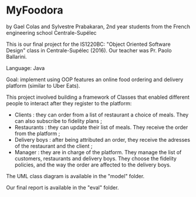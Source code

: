 # MyFoodora
by Gael Colas and Sylvestre Prabakaran, 2nd year students from the French engineering school Centrale-Supélec

This is our final project for the IS1220BC: "Object Oriented Software Design" class in Centrale-Supélec (2016).
Our teacher was Pr. Paolo Ballarini.

Language: Java

Goal: implement using OOP features an online food ordering and delivery platform (similar to Uber Eats).

This project involved building a framework of Classes that enabled different people to interact after they register to the platform:
  - Clients : they can order from a list of restaurant a choice of meals. They can also subscribe to fidelity plans ;
  - Restaurants : they can update their list of meals. They receive the order from the platform ;
  - Delivery boys : after being attributed an order, they receive the adresses of the restaurant and the client ;
  - Manager : they are in charge of the platform. They manage the list of customers, restaurants and delivery boys. They choose the fidelity policies, and the way the order are affected to the delivery boys.
  
 The UML class diagram is available in the "model" folder.
 
 Our final report is available in the "eval" folder.
 

